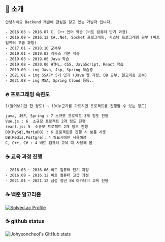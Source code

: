 ## 👋 소개
```
안녕하세요 Backend 개발에 관심을 갖고 있는 개발자 입니다.

- 2016.03 ~ 2016.07 C, C++ 언어 학습 (비트 컴퓨터 단기 과정)
- 2016.08 ~ 2016.12 C#,.Net, Socket 프로그래밍, 시스템 프로그래밍 공부 (비트 컴퓨터 고급 과정)
- 2017.01 ~ 2018.10 군복무
- 2019.01 ~ 2019.02 리눅스 기본 학습
- 2019.03 ~ 2019.06 Java 학습
- 2019.08 ~ 2020.06 HTML, CSS, JavaScript, React 학습
- 2019.09 ~ ing Java, Jsp, Spring 학습중 
- 2021.01 ~ ing SSAFY 5기 입과 (Java 웹 과정, DB 공부, 알고리즘 공부)
- 2021.08 ~ ing MSA, Spring Cloud 등등..
```


### 🔥 프로그래밍 숙련도
```
1(들어보기만 한 정도) ~ 10(누군가를 가르치면 프로젝트를 진행할 수 있는 정도)

java, JSP, Spring : 7 소규모 프로젝트 3개 정도 진행
Vue.js : 6  소규모 프로젝트 2개 정도 진행
react.js: 5  소규모 프로젝트 2개 정도 진행
DB(MySql,MariaDB) : 6 프로젝트를 진행 시 보통 사용
DB(Redis,Postgre): 4 필요시에만 사용해봄
C, C++, C# : 4 비트 컴퓨터 교육 때 사용해 봄

```

### ☕ 교육 과정 진행
```
- 2016.03 ~ 2016.06 비트 컴퓨터 단기 과정
- 2016.09 ~ 2016.12 비트 컴퓨터 고급 과정
- 2021.01 ~ 2021.12 삼성 청년 SW 아카데미 교육 진행
```

### ☕ 백준 알고리즘
[![Solved.ac Profile](http://mazassumnida.wtf/api/v2/generate_badge?boj=qweas46)](https://solved.ac/qweas46/)


### ☕ github status
![Johyeoncheol's GitHub stats](https://github-readme-stats.vercel.app/api?username=johyeoncheol&show_icons=true&theme=radical)
